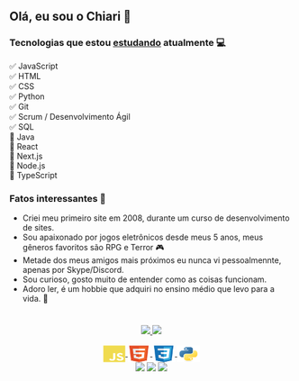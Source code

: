 ## Olá, eu sou o Chiari 🎈

### Tecnologias que estou <u>estudando</u> atualmente 💻
✅ JavaScript <br>
✅ HTML <br>
✅ CSS <br>
✅ Python <br>
✅ Git <br>
✅ Scrum / Desenvolvimento Ágil <br>
✅ SQL <br>
🔋 Java <br>
🔋 React <br>
🔋 Next.js <br>
🔋 Node.js <br>
🔋 TypeScript <br>

### Fatos interessantes 👀
* Criei meu primeiro site em 2008, durante um curso de desenvolvimento de sites.
* Sou apaixonado por jogos eletrônicos desde meus 5 anos, meus gêneros favoritos são RPG e Terror 🎮
* Metade dos meus amigos mais próximos eu nunca vi pessoalmennte, apenas por Skype/Discord.
* Sou curioso, gosto muito de entender como as coisas funcionam.
* Adoro ler, é um hobbie que adquiri no ensino médio que levo para a vida. 📘

#
<div align="center">
  <a href="https://github.com/VChiari">
  <img height="180em" src="https://github-readme-stats.vercel.app/api?username=VChiari&show_icons=false&theme=dark&include_all_commits=true&count_private=true"/>
  <img height="180em" src="https://github-readme-stats.vercel.app/api/top-langs/?username=VChiari&layout=compact&langs_count=7&theme=dark"/>
</div>
  
<div align="center" style="display: inline_block"><br>
  <img align="center" alt="Rafa-Js" height="30" width="40" src="https://raw.githubusercontent.com/devicons/devicon/master/icons/javascript/javascript-plain.svg">
  <img align="center" alt="Rafa-HTML" height="30" width="40" src="https://raw.githubusercontent.com/devicons/devicon/master/icons/html5/html5-original.svg">
  <img align="center" alt="Rafa-CSS" height="30" width="40" src="https://raw.githubusercontent.com/devicons/devicon/master/icons/css3/css3-original.svg">
  <img align="center" alt="Rafa-Python" height="30" width="40" src="https://raw.githubusercontent.com/devicons/devicon/master/icons/python/python-original.svg">
</div>

 <div align="center"> 
  <a href="https://www.linkedin.com/in/victorchiari/" target="_blank"><img src="https://img.shields.io/badge/-LinkedIn-%230077B5?style=for-the-badge&logo=linkedin&logoColor=white" target="_blank"></a>
  <a href="https://www.instagram.com/victor_chiari/" target="_blank"><img src="https://img.shields.io/badge/-Instagram-%23E4405F?style=for-the-badge&logo=instagram&logoColor=white" target="_blank"></a>
 <a href="https://discord.gg/Gn5M8GaUx2" target="_blank"><img src="https://img.shields.io/badge/Discord-7289DA?style=for-the-badge&logo=discord&logoColor=white" target="_blank"></a> 
